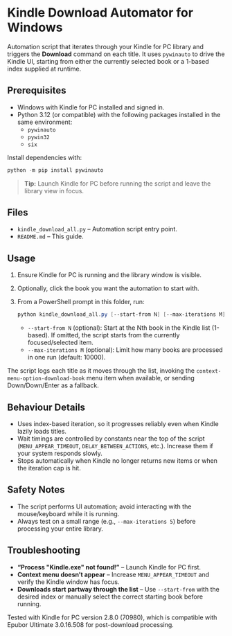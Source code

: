 ﻿# Kindle Download Automator for Windows

Automation script that iterates through your Kindle for PC library and triggers the **Download** command on each title. It uses `pywinauto` to drive the Kindle UI, starting from either the currently selected book or a 1-based index supplied at runtime.

## Prerequisites

- Windows with Kindle for PC installed and signed in.
- Python 3.12 (or compatible) with the following packages installed in the same environment:
  - `pywinauto`
  - `pywin32`
  - `six`

Install dependencies with:

```powershell
python -m pip install pywinauto
```

> **Tip:** Launch Kindle for PC before running the script and leave the library view in focus.

## Files

- `kindle_download_all.py` – Automation script entry point.
- `README.md` – This guide.

## Usage

1. Ensure Kindle for PC is running and the library window is visible.
2. Optionally, click the book you want the automation to start with.
3. From a PowerShell prompt in this folder, run:

   ```powershell
   python kindle_download_all.py [--start-from N] [--max-iterations M]
   ```

   - `--start-from N` (optional): Start at the Nth book in the Kindle list (1-based). If omitted, the script starts from the currently focused/selected item.
   - `--max-iterations M` (optional): Limit how many books are processed in one run (default: 10000).

The script logs each title as it moves through the list, invoking the `context-menu-option-download-book` menu item when available, or sending Down/Down/Enter as a fallback.

## Behaviour Details

- Uses index-based iteration, so it progresses reliably even when Kindle lazily loads titles.
- Wait timings are controlled by constants near the top of the script (`MENU_APPEAR_TIMEOUT`, `DELAY_BETWEEN_ACTIONS`, etc.). Increase them if your system responds slowly.
- Stops automatically when Kindle no longer returns new items or when the iteration cap is hit.

## Safety Notes

- The script performs UI automation; avoid interacting with the mouse/keyboard while it is running.
- Always test on a small range (e.g., `--max-iterations 5`) before processing your entire library.

## Troubleshooting

- **“Process "Kindle.exe" not found!”** – Launch Kindle for PC first.
- **Context menu doesn’t appear** – Increase `MENU_APPEAR_TIMEOUT` and verify the Kindle window has focus.
- **Downloads start partway through the list** – Use `--start-from` with the desired index or manually select the correct starting book before running.

Tested with Kindle for PC version 2.8.0 (70980), which is compatible with Epubor Ultimate 3.0.16.508 for post-download processing.
